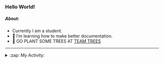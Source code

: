 ### Hello World!

##### About:
- Currently I am a student.
- 🌱 I’m learning how to make better documentation.
- 🌱 GO PLANT SOME TREES AT [TEAM TREES](https://teamtrees.org/)

---
<details>
  <summary>:zap: My Activity:</summary>
  
<!--START_SECTION:waka-->
![Code Time](http://img.shields.io/badge/Code%20Time-989%20hrs%2026%20mins-blue)

**I'm a Night 🦉** 

```text
🌞 Morning    92 commits     ███░░░░░░░░░░░░░░░░░░░░░░   13.12% 
🌆 Daytime    153 commits    █████░░░░░░░░░░░░░░░░░░░░   21.83% 
🌃 Evening    209 commits    ███████░░░░░░░░░░░░░░░░░░   29.81% 
🌙 Night      247 commits    ████████░░░░░░░░░░░░░░░░░   35.24%

```
📅 **I'm Most Productive on Tuesday** 

```text
Monday       92 commits     ███░░░░░░░░░░░░░░░░░░░░░░   13.12% 
Tuesday      162 commits    █████░░░░░░░░░░░░░░░░░░░░   23.11% 
Wednesday    70 commits     ██░░░░░░░░░░░░░░░░░░░░░░░   9.99% 
Thursday     98 commits     ███░░░░░░░░░░░░░░░░░░░░░░   13.98% 
Friday       100 commits    ███░░░░░░░░░░░░░░░░░░░░░░   14.27% 
Saturday     76 commits     ██░░░░░░░░░░░░░░░░░░░░░░░   10.84% 
Sunday       103 commits    ███░░░░░░░░░░░░░░░░░░░░░░   14.69%

```


📊 **This Week I Spent My Time On** 

```text
🔥 Editors: 
VS Code                  31 mins             █████████████████████████   100.0%

🐱‍💻 Projects: 
PraiseDemo               31 mins             █████████████████████████   100.0%

```


 Last Updated on 04/01/2023 00:10:44 UTC
<!--END_SECTION:waka-->
</details>
